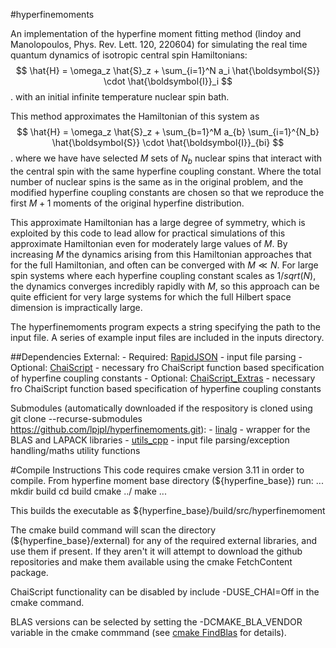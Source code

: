 #hyperfinemoments

An implementation of the hyperfine moment fitting method (lindoy and Manolopoulos, Phys. Rev. Lett. 120, 220604) for simulating the real time quantum dynamics of isotropic central spin Hamiltonians:
$$ \hat{H} = \omega_z \hat{S}_z + \sum_{i=1}^N a_i \hat{\boldsymbol{S}} \cdot \hat{\boldsymbol{I}}_i $$.
with an initial infinite temperature nuclear spin bath.

This method approximates the Hamiltonian of this system as
$$ \hat{H} = \omega_z \hat{S}_z + \sum_{b=1}^M a_{b} \sum_{i=1}^{N_b} \hat{\boldsymbol{S}} \cdot \hat{\boldsymbol{I}}_{bi} $$.
where we have have selected $M$ sets of $N_b$ nuclear spins that interact with the central spin with the same hyperfine coupling constant.  Where the total number of nuclear spins is the same as in the original problem, and the modified hyperfine coupling constants are chosen so that we reproduce the first $M+1$ moments of the original hyperfine distribution.

This approximate Hamiltonian has a large degree of symmetry, which is exploited by this code to lead allow for practical simulations of this approximate Hamiltonian even for moderately large values of $M$.  By increasing $M$ the dynamics arising from this Hamiltonian approaches that for the full Hamiltonian, and often can be converged with $M \ll N$.  For large spin systems where each hyperfine coupling constant scales as $1/sqrt(N)$, the dynamics converges incredibly rapidly with $M$, so this approach can be quite efficient for very large systems for which the full Hilbert space dimension is impractically large.

The hyperfinemoments program expects a string specifying the path to the input file.  A series of example input files are included in the inputs directory.

##Dependencies
External:
    - Required: [RapidJSON](https://rapidjson.org/) - input file parsing
    - Optional: [ChaiScript](https://chaiscript.com/) - necessary fro ChaiScript function based specification of hyperfine coupling constants
    - Optional: [ChaiScript_Extras](https://github.com/ChaiScript/ChaiScript_Extras) - necessary fro ChaiScript function based specification of hyperfine coupling constants

Submodules (automatically downloaded if the respository is cloned using git clone --recurse-submodules https://github.com/lpjpl/hyperfinemoments.git):
    - [linalg](https://github.com/lpjpl/linalgt) - wrapper for the BLAS and LAPACK libraries
    - [utils_cpp](https://github.com/lpjpl/utils_cpp) - input file parsing/exception handling/maths utility functions

#Compile Instructions
This code requires cmake version 3.11 in order to compile. From hyperfine moment base directory (${hyperfine_base}) run:
...
mkdir build
cd build
cmake ../
make
...

This builds the executable as ${hyperfine_base}/build/src/hyperfinemoment

The cmake build command will scan the directory (${hyperfine_base}/external) for any of the required external libraries, and use them if present.  If they aren't it will attempt to download the github repositories and make them available using the cmake FetchContent package.

ChaiScript functionality can be disabled by include  -DUSE_CHAI=Off in the cmake command.

BLAS versions can be selected by setting the -DCMAKE_BLA_VENDOR variable in the cmake commmand (see [cmake FindBlas](https://cmake.org/cmake/help/latest/module/FindBLAS.html) for details).

   
    

